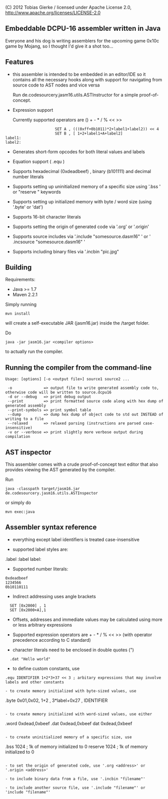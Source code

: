 (C) 2012 Tobias Gierke / licensed under Apache License 2.0, http://www.apache.org/licenses/LICENSE-2.0


Embeddable DCPU-16 assembler written in Java
--------------------------------------------

Everyone and his dog is writing assemblers for the upcoming game 0x10c game by Mojang, so I thought I'd give it a shot too...

Features
--------

- this assembler is intended to be embedded in an editor/IDE so it contains all the necessary hooks along with support for navigating from source code to AST nodes and vice versa
  
  Run de.codesourcery.jasm16.utils.ASTInstructor for a simple proof-of-concept.

- Expression support

  Currently supported operators are () + - * / % << >> 

```
                      SET A , (((0xff+0b1011)*2+label1+label2)) << 4
                      SET B , [ 1+2+label1+A+label2] 
label1:
label2:
```

- Generates short-form opcodes for both literal values and labels 

- Equation support ( .equ <identifier> <expression> )

- Supports hexadecimal (0xdeadbeef) , binary (b101111) and decimal number literals

- Supports setting up uninitialized memory of a specific size using '.bss <size in bytes>' or "reserve <size in bytes>" keywords

- Supports setting up initialized memory with byte / word size (using '.byte' or 'dat')

- Supports 16-bit character literals

- Supports setting the origin of generated code via '.org' or '.origin' 

- Supports source includes via '.include "somesource.dasm16" ' or ' .incsource "somesource.dasm16" '

- Supports including binary files via '.incbin "pic.jpg"

Building 
--------

Requirements:

- Java >= 1.7
- Maven 2.2.1

Simply running

```
mvn install
```

will create a self-executable JAR (jasm16.jar) inside the /target folder.

Do

```
java -jar jasm16.jar <compiler options>
```

to actually run the compiler.

Running the compiler from the command-line
------------------------------------------

```
Usage: [options] [-o <output file>] source1 source2 ...

 -o              => output file to write generated assembly code to, otherwise code will be written to source.dcpu16
 -d or --debug   => print debug output
 --print         => print formatted source code along with hex dump of generated assembly
 --print-symbols => print symbol table
 --dump          => dump hex dump of object code to std out INSTEAD of writing to a file
 --relaxed       => relaxed parsing (instructions are parsed case-insensitive)
 -v or --verbose => print slightly more verbose output during compilation
```

AST inspector
-------------

This assembler comes with a crude proof-of-concept text editor that
also provides viewing the AST generated by the compiler. 

Run  

```
java -classpath target/jasm16.jar de.codesourcery.jasm16.utils.ASTInspector
```

or simply do

```
mvn exec:java
```


Assembler syntax reference
--------------------------

- everything except label identifiers is treated case-insensitive

- supported label styles are:

.label
:label
label:

- Supported number literals:

```
0xdeadbeef
1234566
0b10110111
```

- Indirect addressing uses angle brackets 

```
  SET [0x2000] , 1
  SET [0x2000+A],1
```
 
- Offsets, addresses and immediate values may be calculated using more or less arbitrary expressions

- Supported expression operators are + - * / % << >> (with operator precedence according to C standard)
    
- character literals need to be enclosed in double quotes (")

```
  .dat "Hello world"
```

- to define custom constants, use

```
.equ IDENTIFIER 1+2*3+37 << 3 ; arbitary expressions that may involve labels and other constants

- to create memory initialized with byte-sized values, use

```
  .byte 0x01,0x02, 1+2 , 3*label+0x27 , IDENTIFIER 
```

- to create memory initialized with word-sized values, use either

```
  .word 0xdead,0xbeef
  .dat 0xdead,0xbeef
  dat 0xdead,0xbeef
```

- to create uninitialized memory of a specific size, use

```
  .bss 1024 ; 1k of memory initialized to 0
  reserve 1024 ; 1k of memory initialized to 0
```

- to set the origin of generated code, use '.org <address>' or '.origin <address>'

- to include binary data from a file, use '.incbin "filename"'

- to include another source file, use '.include "filename"' or 'include "filename"'
